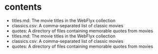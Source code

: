 # contents

* titles.md: The movie titles in the WebFlyx collection
* classics.csv: A comma-separated list of classic movies
* quotes: A directory of files containing memorable quotes from movies
* titles.md: The movie titles in the WebFlyx collection
* classics.csv: A comma-separated list of classic movies
* quotes: A directory of files containing memorable quotes from movies
